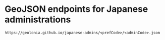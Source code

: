# GeoJSON endpoints for Japanese administrations

```
https://geolonia.github.io/japanese-admins/<prefCode>/<adminCode>.json
```
